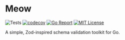 # Meow

![Tests](https://github.com/abyanmajid/meow/actions/workflows/tests.yml/badge.svg) [![codecov](https://codecov.io/gh/abyanmajid/meow/graph/badge.svg?token=PkJaofBVyv)](https://codecov.io/gh/abyanmajid/meow) [![Go Report](https://goreportcard.com/badge/abyanmajid/meow)](https://goreportcard.com/report/abyanmajid/meow) [![MIT License](https://img.shields.io/badge/license-GPL3-blue.svg)](https://github.com/abyanmajid/meow/blob/master/LICENSE)

A simple, Zod-inspired schema validation toolkit for Go.
